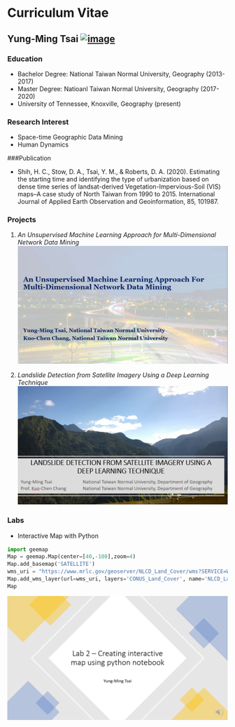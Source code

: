 # Curriculum Vitae
## **Yung-Ming Tsai** [![image](https://img.shields.io/badge/email-ytsai5%40vols.utk.edu-blue)](mailto:ytsai5@vols.utk.edu)

### Education
* Bachelor Degree: National Taiwan Normal University, Geography (2013-2017)
* Master Degree: Natioanl Taiwan Normal University, Geography (2017-2020)
* University of Tennessee, Knoxville, Geography (present)

### Research Interest
* Space-time Geographic Data Mining
* Human Dynamics

###Publication
* Shih, H. C., Stow, D. A., Tsai, Y. M., & Roberts, D. A. (2020). Estimating the starting time and identifying the type of urbanization based on dense time series of landsat-derived Vegetation-Impervious-Soil (VIS) maps–A case study of North Taiwan from 1990 to 2015. International Journal of Applied Earth Observation and Geoinformation, 85, 101987.

### Projects
1. *An Unsupervised Machine Learning Approach for Multi-Dimensional Network Data Mining*
[![image](https://github.com/yungming0119/GEOG-510/blob/main/project1.png)](https://onedrive.live.com/embed?cid=B30494012EB6EC6A&resid=B30494012EB6EC6A%211407424&authkey=AFy-5svVYhknhKA&em=2)

2. *Landslide Detection from Satellite Imagery Using a Deep Learning Technique*
[![image](https://github.com/yungming0119/GEOG-510/blob/main/project2.png)](https://onedrive.live.com/embed?cid=B30494012EB6EC6A&resid=B30494012EB6EC6A%211419584&authkey=ALEOOOtP2bKzpp8&em=2")
### Labs
* Interactive Map with Python
```python
import geemap
Map = geemap.Map(center=[40,-100],zoom=4)
Map.add_basemap('SATELLITE')
wms_uri = "https://www.mrlc.gov/geoserver/NLCD_Land_Cover/wms?SERVICE=WMS&REQUEST=GetCapabilities"
Map.add_wms_layer(url=wms_uri, layers='CONUS_Land_Cover', name='NLCD_Land_Cover', format='image/png', shown=True)
Map
```
[![image](https://github.com/yungming0119/GEOG-510/blob/main/LAB2.png)](https://onedrive.live.com/embed?cid=B30494012EB6EC6A&resid=B30494012EB6EC6A%211447911&authkey=APNjvsXe8tl1tX8")
